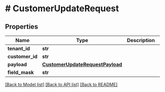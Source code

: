 # # CustomerUpdateRequest


## Properties 


Name | Type | Description | Notes
------------ | ------------- | ------------- | -------------
**tenant_id**| **str** |   | [optional]
**customer_id**| **str** |   | [optional]
**payload**| [**CustomerUpdateRequestPayload**](CustomerUpdateRequestPayload.md) |   | [optional]
**field_mask**| **str** |   | [optional]


[[Back to Model list]](../../README.md#models) [[Back to API list]](../../README.md#endpoints) [[Back to README]](../../README.md)

